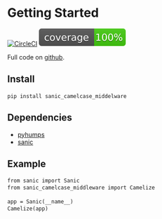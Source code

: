# Getting Started
[![CircleCI](https://circleci.com/gh/ahmednafies/sanic_camelcase_middleware.svg?style=shield)](https://circleci.com/gh/ahmednafies/sanic_camelcase_middleware) ![](../coverage.svg)


Full code on [github](https://github.com/ahmednafies/sanic_camelcase_middleware).

## Install
    pip install sanic_camelcase_middelware


## Dependencies
* [pyhumps](https://pypi.org/project/pyhumps/)
* [sanic](https://pypi.org/project/sanic/)

## Example
    from sanic import Sanic
    from sanic_camelcase_middleware import Camelize

    app = Sanic(__name__)
    Camelize(app)
